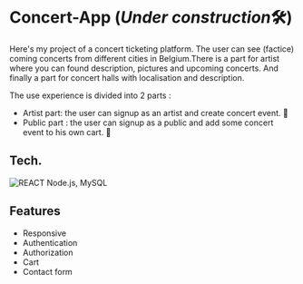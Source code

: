 
# Concert-App (*Under construction*🛠️)

Here's my project of a concert ticketing platform. The user can see (factice) coming concerts from different cities in Belgium.There is a part for artist where you can found description, pictures and upcoming concerts. And finally a part for concert halls with localisation and description. 

The use experience is divided into 2 parts : 
- Artist part: the user can signup as an artist and create concert event. 🎵
- Public part : the user can signup as a public and add some concert event to his own cart. 🛒
## Tech.

![REACT](https://upload.wikimedia.org/wikipedia/commons/thumb/a/a7/React-icon.svg/60px-React-icon.svg.png)
Node.js, MySQL

## Features

- Responsive
- Authentication 
- Authorization
- Cart
- Contact form
